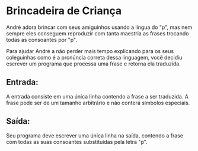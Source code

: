 # Brincadeira de Criança

André adora brincar com seus amiguinhos usando a língua do "p", mas nem sempre eles conseguem reproduzir com tanta maestria as frases trocando todas as consoantes por "p".

Para ajudar André a não perder mais tempo explicando para os seus coleguinhas como é a pronúncia correta dessa linguagem, você decidiu escrever um programa que processa uma frase e retorna ela traduzida.

## Entrada:

A entrada consiste em uma única linha contendo a frase a ser traduzida. A frase pode ser de um tamanho arbitrário e não conterá símbolos especiais.

## Saída:

Seu programa deve escrever uma única linha na saída, contendo a frase com todas as suas consoantes substituídas pela letra "p".
